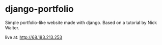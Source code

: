 # django-portfolio
Simple portfolio-like website made with django. Based on a tutorial by Nick Walter.

live at: http://68.183.213.253
